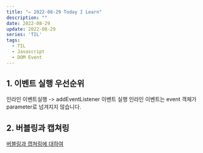 ```yaml
---
title: "✏️ 2022-08-29 Today I Learn"
description: ""
date: 2022-08-29
update: 2022-08-29
series: 'TIL'
tags:
  - TIL
  - Javascript
  - DOM Event
---
```


## 1. 이벤트 실행 우선순위
인라인 이벤트실행 -> addEventListener 이벤트 실행
인라인 이벤트는 event 객체가 parameter로 넘겨지지 않습니다.

## 2. 버블링과 캡쳐링
<a href='/JS_버블링과캡쳐링'>버블링과 캡쳐링에 대하여</a>